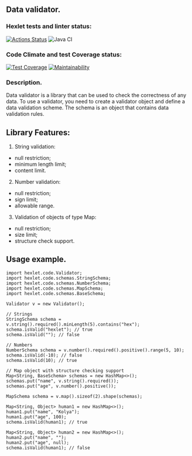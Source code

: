 ## Data validator.

### Hexlet tests and linter status:
[![Actions Status](https://github.com/error4071/java-project-78/workflows/hexlet-check/badge.svg)](https://github.com/error4071/java-project-78/actions) ![Java CI](https://github.com/error4071/java-project-71/workflows/Java%20CI/badge.svg)

### Code Climate and test Coverage status:
[![Test Coverage](https://api.codeclimate.com/v1/badges/75b3f29acd1e05d8d1ef/test_coverage)](https://codeclimate.com/github/error4071/java-project-78/test_coverage)  [![Maintainability](https://api.codeclimate.com/v1/badges/75b3f29acd1e05d8d1ef/maintainability)](https://codeclimate.com/github/error4071/java-project-78/maintainability)

### Description.
Data validator is a library that can be used to check the correctness of any data. To use a validator, you need to create a validator object and define a data validation scheme. The schema is an object that contains data validation rules.

## Library Features:

1. String validation:
+ null restriction;
+ minimum length limit;
+ content limit.

2. Number validation:
+ null restriction;
+ sign limit;
+ allowable range.

3. Validation of objects of type Map:
+ null restriction;
+ size limit;
+ structure check support.

## Usage example.


    import hexlet.code.Validator;
    import hexlet.code.schemas.StringSchema;
    import hexlet.code.schemas.NumberSchema;
    import hexlet.code.schemas.MapSchema;
    import hexlet.code.schemas.BaseSchema;

    Validator v = new Validator();

    // Strings
    StringSchema schema = v.string().required().minLength(5).contains("hex");
    schema.isValid("hexlet"); // true
    schema.isValid(""); // false
    
    // Numbers
    NumberSchema schema = v.number().required().positive().range(5, 10);
    schema.isValid(-10); // false
    schema.isValid(10); // true
    
    // Map object with structure checking support
    Map<String, BaseSchema> schemas = new HashMap<>();
    schemas.put("name", v.string().required());
    schemas.put("age", v.number().positive());
    
    MapSchema schema = v.map().sizeof(2).shape(schemas);
    
    Map<String, Object> human1 = new HashMap<>();
    human1.put("name", "Kolya");
    human1.put("age", 100);
    schema.isValid(human1); // true
    
    Map<String, Object> human2 = new HashMap<>();
    human2.put("name", "");
    human2.put("age", null);
    schema.isValid(human1); // false

